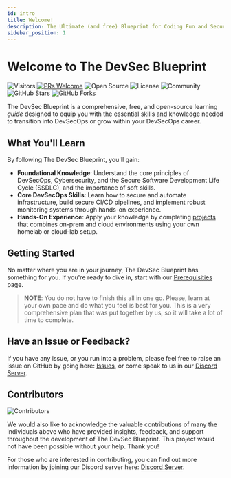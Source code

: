 ```yaml
---
id: intro
title: Welcome!
description: The Ultimate (and free) Blueprint for Coding Fun and Securing Runs!
sidebar_position: 1
---
```


<!-- markdownlint-disable MD025 -->

# Welcome to The DevSec Blueprint

<!-- markdownlint-enable MD025 -->

![Visitors](https://api.visitorbadge.io/api/visitors?path=https%3A%2F%2Fgithub.com%2Fdevsecblueprint%2Fdevsecblueprint&countColor=%23ffbe00)
[![PRs Welcome](https://img.shields.io/badge/PRs-welcome-brightgreen.svg?style=for-the-badge)](https://makeapullrequest.com)
![Open Source](https://img.shields.io/badge/Open%20Source-❤-blue?style=for-the-badge)
![License](https://img.shields.io/badge/License-MIT-green?style=for-the-badge)
![Community](https://img.shields.io/badge/Community-Join%20Us-brightgreen?style=for-the-badge)
![GitHub Stars](https://img.shields.io/github/stars/The-DevSec-Blueprint/devsecblueprint.github.io?style=for-the-badge)
![GitHub Forks](https://img.shields.io/github/forks/The-DevSec-Blueprint/devsecblueprint.github.io?style=for-the-badge)

The DevSec Blueprint is a comprehensive, free, and open-source learning _guide_ designed to equip you with the essential skills and knowledge needed to transition into DevSecOps or grow within your DevSecOps career.

## What You'll Learn

By following The DevSec Blueprint, you'll gain:

- **Foundational Knowledge**: Understand the core principles of DevSecOps, Cybersecurity, and the Secure Software Development Life Cycle (SSDLC), and the importance of soft skills.
- **Core DevSecOps Skills**: Learn how to secure and automate infrastructure, build secure CI/CD pipelines, and implement robust monitoring systems through hands-on experience.
- **Hands-On Experience**: Apply your knowledge by completing [projects] that combines on-prem and cloud environments using your own homelab or cloud-lab setup.

## Getting Started

No matter where you are in your journey, The DevSec Blueprint has something for you. If you're ready to dive in, start with our [Prerequisities] page.

> **NOTE**: You do not have to finish this all in one go. Please, learn at your own pace and do what you feel is best for you. This is a very comprehensive plan that was put together by us, so it will take a lot of time to complete.

## Have an Issue or Feedback?

If you have any issue, or you run into a problem, please feel free to raise an issue on GitHub by going here: [Issues](https://github.com/devsecblueprint/devsecblueprint/issues), or come speak to us in our [Discord Server].

## Contributors

![Contributors](/img/CONTRIBUTORS.svg)

We would also like to acknowledge the valuable contributions of many the individuals above who have provided insights, feedback, and support throughout the development of The DevSec Blueprint. This project would not have been possible without your help. Thank you!

For those who are interested in contributing, you can find out more information by joining our Discord server here: [Discord Server].

<!-- Links -->

[projects]: ./projects/
[Prerequisities]: ./prerequisites.md
[Discord Server]: https://discord.gg/enMmUNq8jc

